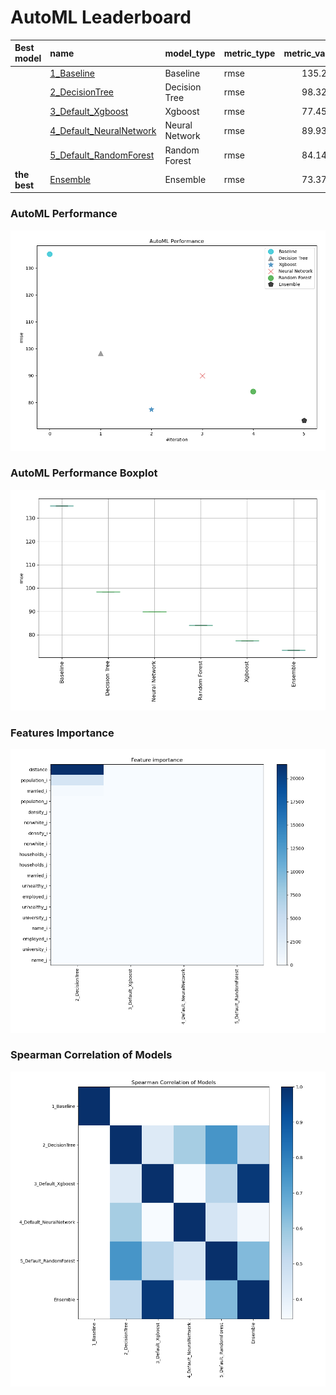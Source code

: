 # AutoML Leaderboard

| Best model   | name                                                         | model_type     | metric_type   |   metric_value |   train_time |
|:-------------|:-------------------------------------------------------------|:---------------|:--------------|---------------:|-------------:|
|              | [1_Baseline](1_Baseline/README.md)                           | Baseline       | rmse          |       135.246  |         0.6  |
|              | [2_DecisionTree](2_DecisionTree/README.md)                   | Decision Tree  | rmse          |        98.3209 |        15.33 |
|              | [3_Default_Xgboost](3_Default_Xgboost/README.md)             | Xgboost        | rmse          |        77.4506 |        13.81 |
|              | [4_Default_NeuralNetwork](4_Default_NeuralNetwork/README.md) | Neural Network | rmse          |        89.9386 |         4.41 |
|              | [5_Default_RandomForest](5_Default_RandomForest/README.md)   | Random Forest  | rmse          |        84.1498 |         8.91 |
| **the best** | [Ensemble](Ensemble/README.md)                               | Ensemble       | rmse          |        73.3777 |         0.17 |

### AutoML Performance
![AutoML Performance](ldb_performance.png)

### AutoML Performance Boxplot
![AutoML Performance Boxplot](ldb_performance_boxplot.png)

### Features Importance
![features importance across models](features_heatmap.png)



### Spearman Correlation of Models
![models spearman correlation](correlation_heatmap.png)

